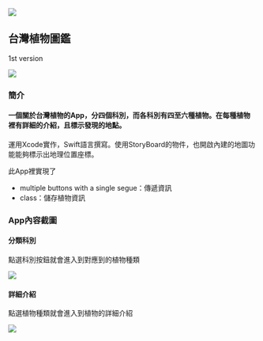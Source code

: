 <img src="https://www.ncnu.edu.tw/ncnuweb/units/share/%E5%85%A8%E6%A0%A1%E5%85%B1%E7%94%A8/web_material/images/banner/banner_22.gif">

## 台灣植物圖鑑
1st version

![](https://i.imgur.com/bfsv4uH.gifv)
  
### 簡介

#### 一個關於台灣植物的App，分四個科別，而各科別有四至六種植物。在每種植物裡有詳細的介紹，且標示發現的地點。

運用Xcode實作，Swift語言撰寫。使用StoryBoard的物件，也開啟內建的地圖功能能夠標示出地理位置座標。

此App裡實現了

  * multiple buttons with a single segue：傳遞資訊
  * class：儲存植物資訊

### App內容截圖

#### 分類科別

點選科別按鈕就會進入到對應到的植物種類

![](https://i.imgur.com/aeIiBDH.png)

#### 詳細介紹

點選植物種類就會進入到植物的詳細介紹

![](https://i.imgur.com/V0Kdfss.jpg)
